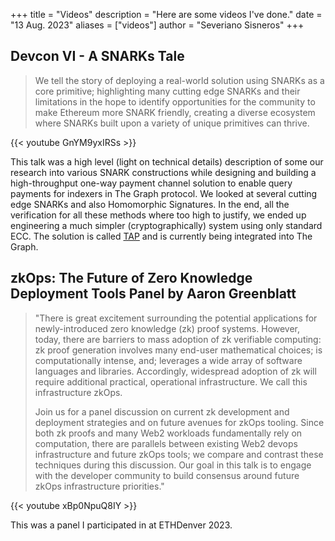 +++
title = "Videos"
description = "Here are some videos I've done."
date = "13 Aug. 2023"
aliases = ["videos"]
author = "Severiano Sisneros"
+++

## Devcon VI - A SNARKs Tale
> We tell the story of deploying a real-world solution using SNARKs as a core primitive; highlighting many cutting edge SNARKs and their limitations in the hope to identify opportunities for the community to make Ethereum more SNARK friendly, creating a diverse ecosystem where SNARKs built upon a variety of unique primitives can thrive.

{{< youtube GnYM9yxIRSs >}}

This talk was a high level (light on technical details) description of some our research into various SNARK constructions while designing and building a high-throughput one-way payment channel solution to enable query payments for indexers in The Graph protocol. We looked at several cutting edge SNARKs and also Homomorphic Signatures. In the end, all the verification for all these methods where too high to justify, we ended up engineering a much simpler (cryptographically) system using only standard ECC. The solution is called [TAP](https://github.com/semiotic-ai/timeline-aggregation-protocol) and is currently being integrated into The Graph.

## zkOps: The Future of Zero Knowledge Deployment Tools Panel by Aaron Greenblatt
>"There is great excitement surrounding the potential applications for newly-introduced zero knowledge (zk) proof systems. However, today, there are barriers to mass adoption of zk verifiable computing: zk proof generation involves many end-user mathematical choices; is computationally intense, and; leverages a wide array of software languages and libraries. Accordingly, widespread adoption of zk will require additional practical, operational infrastructure. We call this infrastructure zkOps.
>
>Join us for a panel discussion on current zk development and deployment strategies and on future avenues for zkOps tooling. Since both zk proofs and many Web2 workloads fundamentally rely on computation, there are parallels between existing Web2 devops infrastructure and future zkOps tools; we compare and contrast these techniques during this discussion. Our goal in this talk is to engage with the developer community to build consensus around future zkOps infrastructure priorities."

{{< youtube xBp0NpuQ8IY >}}

This was a panel I participated in at ETHDenver 2023.